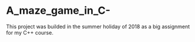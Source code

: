 # A_maze_game_in_C-
This project was builded in the summer holiday of 2018 as a big assignment for my C++ course.
